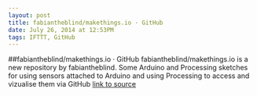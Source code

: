 ```yaml
---
layout: post
title: fabiantheblind/makethings.io · GitHub
date: July 26, 2014 at 12:53PM
tags: IFTTT, GitHub
---
```

##fabiantheblind/makethings.io · GitHub
fabiantheblind/makethings.io is a new repository by fabiantheblind. Some Arduino and Processing sketches for using sensors attached to Arduino and using Processing to access and vizualise them via GitHub
[link to source](http://ift.tt/1xfr0cx) 
